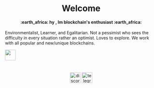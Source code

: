 


<h1 align="center"> Welcome</h1>

<h4 align="center"> :earth_africa: hy , Im blockchain's enthusiast  :earth_africa:</h1>

Environmentalist, Learner, and Egalitarian. Not a pessimist who sees the difficulty in every situation rather an optimist. Loves to explore.
We work with all popular and new/unique blockchains.
 
 <div align="center">
  <div style="display: flex; align-items: flex-start;">
 <img align="top" src="https://komarev.com/ghpvc/?username=choiriyahdev&color=brightgreen" height='35'/>
<br />
<br />
  </div>
</div>

#
 <div align="center">
 
[<img align="center" src="https://user-images.githubusercontent.com/44331529/190991117-92cba33a-637c-4870-b652-34d255f87995.png" alt='discord' height='35'>](https://discordapp.com/users/898466460232454154) [<img align="center" src='https://user-images.githubusercontent.com/44331529/190991712-4d6212ff-3a9d-422d-8b33-739ac76c00d8.png' alt='telegram' height='35'>](https://t.me/choiriyahdev)
<br />
<br />
  </div>
</div>






